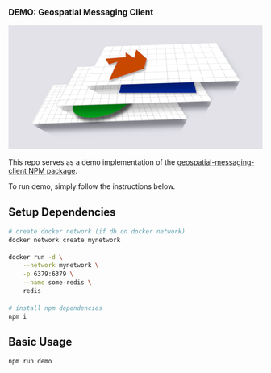 ### DEMO: Geospatial Messaging Client

![geospatial-messaging-client promo-art](https://raw.githubusercontent.com/sudowing/geospatial-messaging-client/develop/assets/geohash-layers.png "Geospatial Messaging Client | Promo Poster (Geohash Scales and Custom Polygons)")

This repo serves as a demo implementation of the [geospatial-messaging-client NPM package](https://www.npmjs.com/package/geospatial-messaging-client).

To run demo, simply follow the instructions below.

## Setup Dependencies
```sh
# create docker network (if db on docker network)
docker network create mynetwork

docker run -d \
	--network mynetwork \
	-p 6379:6379 \
	--name some-redis \
	redis

# install npm dependencies
npm i
```

## Basic Usage
```js
npm run demo
```
